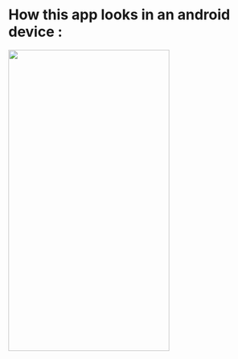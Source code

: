 #  How this app looks in an android device :
<img src="https://user-images.githubusercontent.com/83108253/130276688-6ce3ffb5-3024-436e-89cc-7bf99cf84a89.jpg" height="600px" width="320px">
